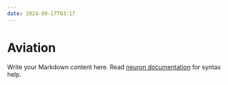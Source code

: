 ```yaml
---
date: 2024-09-17T03:17
---
```


# Aviation

Write your Markdown content here. Read [neuron documentation](https://neuron.zettel.page/2011404.html) for syntax help.

